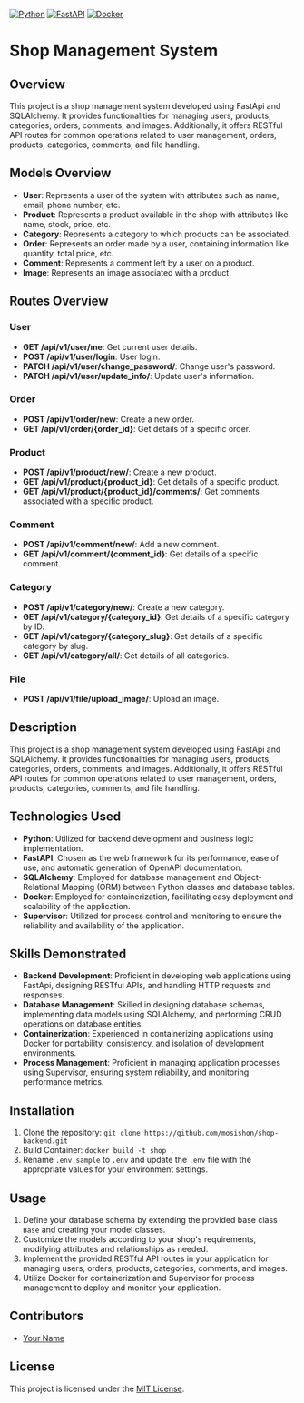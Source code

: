 
[![Python](https://img.shields.io/badge/Python-3.10%2B-blue)](https://www.python.org/)
[![FastAPI](https://img.shields.io/badge/FastAPI-green)](https://fastapi.tiangolo.com/)
[![Docker](https://img.shields.io/badge/Docker-blue)](https://www.docker.com/)
# Shop Management System

## Overview
This project is a shop management system developed using FastApi and SQLAlchemy. It provides functionalities for managing users, products, categories, orders, comments, and images. Additionally, it offers RESTful API routes for common operations related to user management, orders, products, categories, comments, and file handling.

## Models Overview
- **User**: Represents a user of the system with attributes such as name, email, phone number, etc.
- **Product**: Represents a product available in the shop with attributes like name, stock, price, etc.
- **Category**: Represents a category to which products can be associated.
- **Order**: Represents an order made by a user, containing information like quantity, total price, etc.
- **Comment**: Represents a comment left by a user on a product.
- **Image**: Represents an image associated with a product.

## Routes Overview
### User
- **GET /api/v1/user/me**: Get current user details.
- **POST /api/v1/user/login**: User login.
- **PATCH /api/v1/user/change_password/**: Change user's password.
- **PATCH /api/v1/user/update_info/**: Update user's information.

### Order
- **POST /api/v1/order/new**: Create a new order.
- **GET /api/v1/order/{order_id}**: Get details of a specific order.

### Product
- **POST /api/v1/product/new/**: Create a new product.
- **GET /api/v1/product/{product_id}**: Get details of a specific product.
- **GET /api/v1/product/{product_id}/comments/**: Get comments associated with a specific product.

### Comment
- **POST /api/v1/comment/new/**: Add a new comment.
- **GET /api/v1/comment/{comment_id}**: Get details of a specific comment.

### Category
- **POST /api/v1/category/new/**: Create a new category.
- **GET /api/v1/category/{category_id}**: Get details of a specific category by ID.
- **GET /api/v1/category/{category_slug}**: Get details of a specific category by slug.
- **GET /api/v1/category/all/**: Get details of all categories.

### File
- **POST /api/v1/file/upload_image/**: Upload an image.


## Description
This project is a shop management system developed using FastApi and SQLAlchemy. It provides functionalities for managing users, products, categories, orders, comments, and images. Additionally, it offers RESTful API routes for common operations related to user management, orders, products, categories, comments, and file handling.

## Technologies Used
- **Python**: Utilized for backend development and business logic implementation.
- **FastAPI**: Chosen as the web framework for its performance, ease of use, and automatic generation of OpenAPI documentation.
- **SQLAlchemy**: Employed for database management and Object-Relational Mapping (ORM) between Python classes and database tables.
- **Docker**: Employed for containerization, facilitating easy deployment and scalability of the application.
- **Supervisor**: Utilized for process control and monitoring to ensure the reliability and availability of the application.

## Skills Demonstrated
- **Backend Development**: Proficient in developing web applications using FastApi, designing RESTful APIs, and handling HTTP requests and responses.
- **Database Management**: Skilled in designing database schemas, implementing data models using SQLAlchemy, and performing CRUD operations on database entities.
- **Containerization**: Experienced in containerizing applications using Docker for portability, consistency, and isolation of development environments.
- **Process Management**: Proficient in managing application processes using Supervisor, ensuring system reliability, and monitoring performance metrics.

## Installation
1. Clone the repository: `git clone https://github.com/mosishon/shop-backend.git`
2. Build Container: `docker build -t shop .`
3. Rename `.env.sample` to `.env` and update the `.env` file with the appropriate values for your environment settings.

## Usage
1. Define your database schema by extending the provided base class `Base` and creating your model classes.
2. Customize the models according to your shop's requirements, modifying attributes and relationships as needed.
3. Implement the provided RESTful API routes in your application for managing users, orders, products, categories, comments, and images.
4. Utilize Docker for containerization and Supervisor for process management to deploy and monitor your application.

## Contributors
- [Your Name](https://github.com/your_username)

## License
This project is licensed under the [MIT License](LICENSE).
